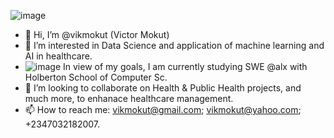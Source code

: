 ![image](https://user-images.githubusercontent.com/29519472/188280943-8f5a7536-48b0-45b3-9e84-2f673a5c76d5.png)



- 👋 Hi, I’m @vikmokut (Victor Mokut)
- 👀 I’m interested in Data Science and application of machine learning and AI in healthcare.
- ![image](https://user-images.githubusercontent.com/29519472/188281486-dca1fff3-31a2-403a-a0c4-849afd2efcef.png)
In view of my goals, I am currently studying SWE @alx with Holberton School of Computer Sc.
- 💞️ I’m looking to collaborate on Health & Public Health projects, and much more, to enhanace healthcare management.
- 📫 How to reach me: vikmokut@gmail.com; vikmokut@yahoo.com; +2347032182007.

<!---
vikmokut/vikmokut is a ✨ special ✨ repository because its `README.md` (this file) appears on your GitHub profile.
You can click the Preview link to take a look at your changes.
--->
